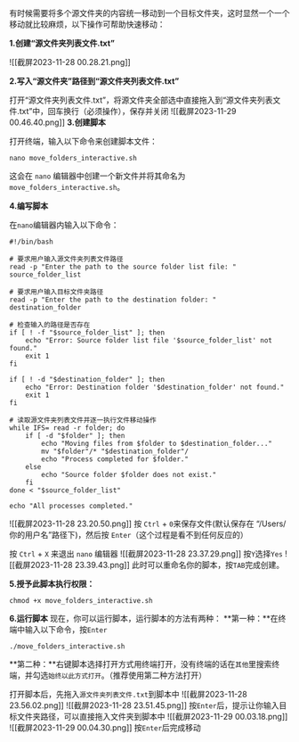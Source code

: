 有时候需要将多个源文件夹的内容统一移动到一个目标文件夹，这时显然一个一个移动就比较麻烦，以下操作可帮助快速移动：

**1.创建“源文件夹列表文件.txt”**

![[截屏2023-11-28 00.28.21.png]]
	
**2.写入“源文件夹”路径到“源文件夹列表文件.txt”**

  打开“源文件夹列表文件.txt”，将源文件夹全部选中直接拖入到“源文件夹列表文件.txt”中，回车换行（必须操作），保存并关闭
![[截屏2023-11-29 00.46.40.png]]
**3.创建脚本**

  打开终端，输入以下命令来创建脚本文件：

```
nano move_folders_interactive.sh
```

  这会在 `nano` 编辑器中创建一个新文件并将其命名为 `move_folders_interactive.sh`。

**4.编写脚本**

  在`nano`编辑器内输入以下命令：

```
#!/bin/bash

# 要求用户输入源文件夹列表文件路径
read -p "Enter the path to the source folder list file: " source_folder_list

# 要求用户输入目标文件夹路径
read -p "Enter the path to the destination folder: " destination_folder

# 检查输入的路径是否存在
if [ ! -f "$source_folder_list" ]; then
    echo "Error: Source folder list file '$source_folder_list' not found."
    exit 1
fi

if [ ! -d "$destination_folder" ]; then
    echo "Error: Destination folder '$destination_folder' not found."
    exit 1
fi

# 读取源文件夹列表文件并逐一执行文件移动操作
while IFS= read -r folder; do
    if [ -d "$folder" ]; then
        echo "Moving files from $folder to $destination_folder..."
        mv "$folder"/* "$destination_folder"/
        echo "Process completed for $folder."
    else
        echo "Source folder $folder does not exist."
    fi
done < "$source_folder_list"

echo "All processes completed."

```
![[截屏2023-11-28 23.20.50.png]]
  按 `Ctrl` + `0`来保存文件(默认保存在 “/Users/你的用户名”路径下)，然后按 `Enter`（这个过程是看不到任何反应的）

  按 `Ctrl` + `X` 来退出 `nano` 编辑器
![[截屏2023-11-28 23.37.29.png]]
  按`Y`选择`Yes`
![[截屏2023-11-28 23.39.43.png]]
  此时可以重命名你的脚本，按`TAB`完成创建。

**5.授予此脚本执行权限：**

```
chmod +x move_folders_interactive.sh
```

**6.运行脚本**
  现在，你可以运行脚本，运行脚本的方法有两种：
  **第一种：**在终端中输入以下命令，按`Enter`
  
```
./move_folders_interactive.sh
```

  **第二种：**右键脚本选择打开方式用终端打开，没有终端的话在`其他`里搜索终端，并勾选`始终以此方式打开`。（推荐使用第二种方法打开）
  
  打开脚本后，先拖入`源文件夹列表文件.txt`到脚本中
![[截屏2023-11-28 23.56.02.png]]
![[截屏2023-11-28 23.51.45.png]]
  按`Enter`后，提示让你输入目标文件夹路径，可以直接拖入文件夹到脚本中
![[截屏2023-11-29 00.03.18.png]]
![[截屏2023-11-29 00.04.30.png]]
  按`Enter`后完成移动